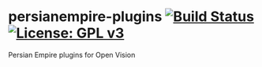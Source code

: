 persianempire-plugins [![Build Status](https://travis-ci.org/OpenVisionE2/persianempire-plugins.svg?branch=master)](https://travis-ci.org/OpenVisionE2/persianempire-plugins) [![License: GPL v3](https://img.shields.io/badge/License-GPLv3-blue.svg)](https://www.gnu.org/licenses/gpl-3.0)
=====================
Persian Empire plugins for Open Vision
